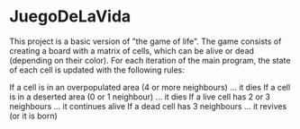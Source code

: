 # JuegoDeLaVida

This project is a basic version of "the game of life". The game consists of creating a board with a matrix of
cells, which can be alive or dead (depending on their color). For each iteration of the main program, the state
of each cell is updated with the following rules:

If a cell is in an overpopulated area (4 or more neighbours) ...  it dies
If a cell is in a deserted area (0 or 1 neighbour)           ...  it dies
If a live cell has 2 or 3 neighbours                         ...  it continues alive
If a dead cell has 3 neighbours                              ...  it revives (or it is born)
